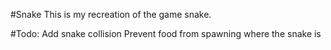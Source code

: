 #Snake
This is my recreation of the game snake.

#Todo:
Add snake collision
Prevent food from spawning where the snake is

